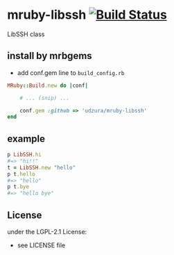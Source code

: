 # mruby-libssh   [![Build Status](https://travis-ci.org/udzura/mruby-libssh.svg?branch=master)](https://travis-ci.org/udzura/mruby-libssh)
LibSSH class
## install by mrbgems
- add conf.gem line to `build_config.rb`

```ruby
MRuby::Build.new do |conf|

    # ... (snip) ...

    conf.gem :github => 'udzura/mruby-libssh'
end
```
## example
```ruby
p LibSSH.hi
#=> "hi!!"
t = LibSSH.new "hello"
p t.hello
#=> "hello"
p t.bye
#=> "hello bye"
```

## License
under the LGPL-2.1 License:
- see LICENSE file
